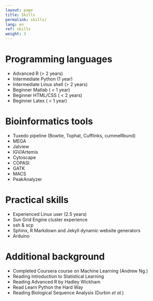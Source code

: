 ```yaml
---
layout: page
title: Skills
permalink: skills/
lang: en
ref: skills
weight: 3
---
```


Programming languages
=========================

* Advanced R (> 2 years)
* Intermediate Python (1 year)
* Intermediate Linux shell (> 2 years)
* Beginner Matlab ( < 1 year)
* Beginner HTML/CSS ( < 2 years)
* Beginner Latex ( < 1 year)

Bioinformatics tools
=========================

+ Tuxedo pipeline (Bowtie, Tophat, Cufflinks, cummeRbund)
+ MEGA
+ Jalview
+ IGV/Artemis
+ Cytoscape
+ COPASI
+ GATK
+ MACS
+ PeakAnalyzer

Practical skills
=========================

+ Experienced Linux user (2.5 years)
+ Sun Grid Engine cluster experience
+ ssh & scp
+ Sphinx, R Markdown and Jekyll dynamic website generators
+ Arduino

Additional background
=========================

+ Completed Coursera course on Machine Learning (Andrew Ng.)
+ Reading Introduction to Statistical Learning
+ Reading Advanced R by Hadley Wickham
+ Read Learn Python the Hard Way
+ Reading Biological Sequence Analysis (Durbin *et al.*)
